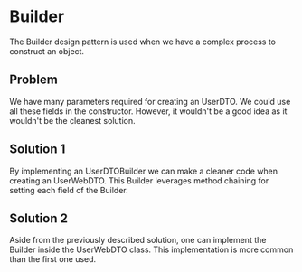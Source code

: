 # Builder

The Builder design pattern is used when we have a complex process to construct an object.

## Problem

We have many parameters required for creating an UserDTO. We could use all these fields in the constructor. However,
it wouldn't be a good idea as it wouldn't be the cleanest solution.

## Solution 1

By implementing an UserDTOBuilder we can make a cleaner code when creating an UserWebDTO. This Builder leverages
method chaining for setting each field of the Builder.

## Solution 2

Aside from the previously described solution, one can implement the Builder inside the UserWebDTO class. This 
implementation is more common than the first one used.